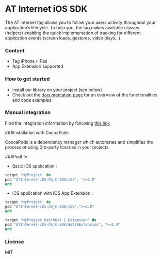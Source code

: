 # AT Internet iOS SDK
The AT Internet tag allows you to follow your users activity throughout your application’s lifecycle.
To help you, the tag makes available classes (helpers) enabling the quick implementation of tracking for different application events (screen loads, gestures, video plays…)

### Content
* Tag iPhone / iPad
* App Extension supported

### How to get started
  - Install our library on your project (see below)
  - Check out the [documentation page] for an overview of the functionalities and code examples

### Manual integration
Find the integration information by following [this link]

###Installation with CocoaPods

CocoaPods is a dependency manager which automates and simplifies the process of using 3rd-party libraries in your projects.

###Podfile

  - Basic iOS application : 

```ruby
target 'MyProject' do
pod "ATInternet-iOS-ObjC-SDK/iOS", ">=2.0"
end
```

  - iOS application with iOS App Extension : 

```ruby
target 'MyProject' do
pod "ATInternet-iOS-ObjC-SDK/iOS",">=2.0"
end

target 'MyProject WatchKit 1 Extension' do
pod "ATInternet-iOS-ObjC-SDK/WatchExtension", ">=2.0"
end

```

### License
MIT


   [this link]: <http://developers.atinternet-solutions.com/ios-en/getting-started-en/integration-of-the-objective-c-library-ios-en/>
   [documentation page]: <http://developers.atinternet-solutions.com/ios-en/getting-started-en/integration-of-the-objective-c-library-ios-en/>